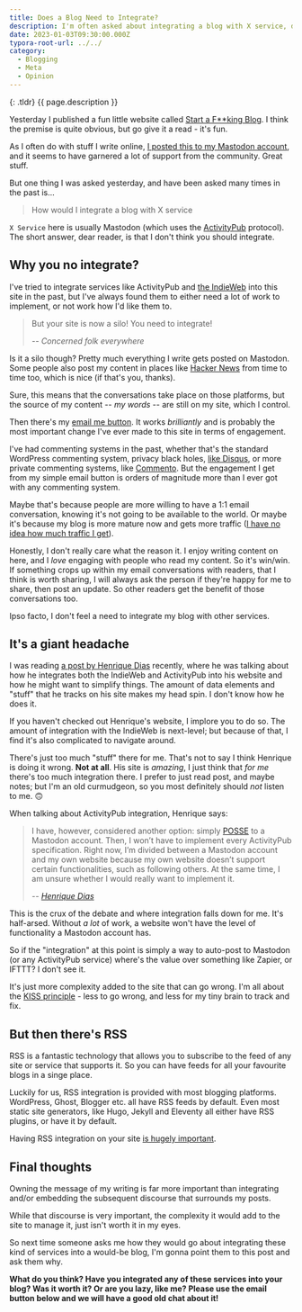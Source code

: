 ```yaml
---
title: Does a Blog Need to Integrate?
description: I'm often asked about integrating a blog with X service, does it really need to though?
date: 2023-01-03T09:30:00.000Z
typora-root-url: ../../
category:
  - Blogging
  - Meta
  - Opinion
---
```


{: .tldr}
{{ page.description }}

Yesterday I published a fun little website called [Start a F**king Blog](https://startafuckingblog.com). I think the premise is quite obvious, but go give it a read - it's fun.

As I often do with stuff I write online, [I posted this to my Mastodon account](https://fosstodon.org/@kev/109619238230515070), and it seems to have garnered a lot of support from the community. Great stuff.

But one thing I was asked yesterday, and have been asked many times in the past is...

> How would I integrate a blog with X service

`X Service` here is usually Mastodon (which uses the [ActivityPub](https://en.wikipedia.org/wiki/ActivityPub) protocol). The short answer, dear reader, is that I don't think you should integrate.

## Why you no integrate?

I've tried to integrate services like ActivityPub and [the IndieWeb](https://kevquirk.com/implementing-the-indieweb-into-my-website/) into this site in the past, but I've always found them to either need a lot of work to implement, or not work how I'd like them to.

> But your site is now a silo! You need to integrate!
>
> <cite>-- Concerned folk everywhere</cite>

Is it a silo though? Pretty much everything I write gets posted on Mastodon. Some people also post my content in places like [Hacker News](https://news.ycombinator.com) from time to time too, which is nice (if that's you, thanks).

Sure, this means that the conversations take place on those platforms, but the source of my content -- *my words* -- are still on my site, which I control.

Then there's my [email me button](https://kevquirk.com/adding-the-post-title-to-my-reply-by-email-button/). It works *brilliantly* and is probably the most important change I've ever made to this site in terms of engagement.

I've had commenting systems in the past, whether that's the standard WordPress commenting system, privacy black holes, [like Disqus](https://kevquirk.com/how-migrate-from-disqus-to-wordpress/), or more private commenting systems, like [Commento](https://kevquirk.com/commento-the-privacy-respecting-commenting-system/). But the engagement I get from my simple email button is orders of magnitude more than I ever got with any commenting system.

Maybe that's because people are more willing to have a 1:1 email conversation, knowing it's not going to be available to the world. Or maybe it's because my blog is more mature now and gets more traffic ([I have no idea how much traffic I get](https://kevquirk.com/revisiting-the-web-analytics-rabbit-hole/)).

Honestly, I don't really care what the reason it. I enjoy writing content on here, and I *love* engaging with people who read my content. So it's win/win. If something crops up within my email conversations with readers, that I think is worth sharing, I will always ask the person if they're happy for me to share, then post an update. So other readers get the benefit of those conversations too.

Ipso facto, I don't feel a need to integrate my blog with other services.

## It's a giant headache

I was reading [a post by Henrique Dias](https://hacdias.com/2022/12/26/personal-websites-and-online-identities) recently, where he was talking about how he integrates both the IndieWeb and ActivityPub into his website and how he might want to simplify things. The amount of data elements and "stuff" that he tracks on his site makes my head spin. I don't know how he does it.

If you haven't checked out Henrique's website, I implore you to do so. The amount of integration with the IndieWeb is next-level; but because of that, I find it's also complicated to navigate around.

There's just too much "stuff" there for me. That's not to say I think Henrique is doing it wrong. **Not at all**. His site is *amazing*, I just think that *for me* there's too much integration there. I prefer to just read post, and maybe notes; but I'm an old curmudgeon, so you most definitely should *not* listen to me. 🙃

When talking about ActivityPub integration, Henrique says:

> I have, however, considered another option: simply [POSSE](https://hacdias.com/2022/11/18/23h28m13s83) to a Mastodon account. Then, I won’t have to implement every ActivityPub specification. Right now, I’m divided between a Mastodon account and my own website because my own website doesn’t support certain functionalities, such as following others. At the same time, I am unsure whether I would really want to implement it.
>
> <cite>-- [Henrique Dias](https://hacdias.com/2022/12/26/personal-websites-and-online-identities)</cite>

This is the crux of the debate and where integration falls down for me. It's half-arsed. Without *a lot* of work, a website won't have the level of functionality a Mastodon account has.

So if the "integration" at this point is simply a way to auto-post to Mastodon (or any ActivityPub service) where's the value over something like Zapier, or IFTTT? I don't see it.

It's just more complexity added to the site that can go wrong. I'm all about the [KISS principle](https://en.wikipedia.org/wiki/KISS_principle) - less to go wrong, and less for my tiny brain to track and fix.

## But then there's RSS

RSS is a fantastic technology that allows you to subscribe to the feed of any site or service that supports it. So you can have feeds for all your favourite blogs in a singe place.

Luckily for us, RSS integration is provided with most blogging platforms. WordPress, Ghost, Blogger etc. all have RSS feeds by default. Even most static site generators, like Hugo, Jekyll and Eleventy all either have RSS plugins, or have it by default.

Having RSS integration on your site [is hugely important](https://kevquirk.com/please-add-rss-support-to-your-site/).

## Final thoughts

Owning the message of my writing is far more important than integrating and/or embedding the subsequent discourse that surrounds my posts.

While that discourse is very important, the complexity it would add to the site to manage it, just isn't worth it in my eyes.

So next time someone asks me how they would go about integrating these kind of services into a would-be blog, I'm gonna point them to this post and ask them why.

**What do you think? Have you integrated any of these services into your blog? Was it worth it? Or are you lazy, like me? Please use the email button below and we will have a good old chat about it!**